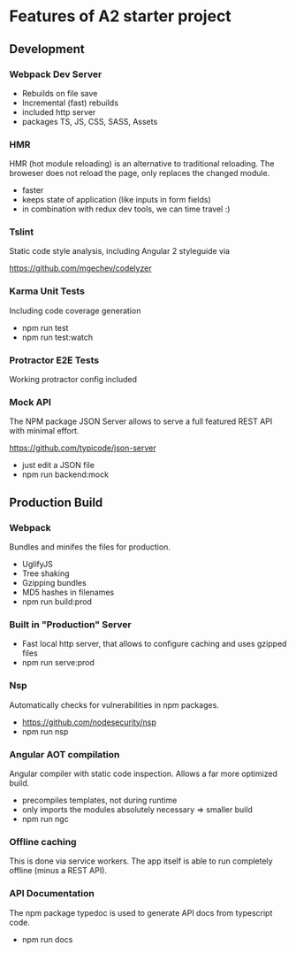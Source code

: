 # Features of A2 starter project

## Development


### Webpack Dev Server

* Rebuilds on file save
* Incremental (fast) rebuilds
* included http server
* packages TS, JS, CSS, SASS, Assets


### HMR

HMR (hot module reloading) is an alternative to traditional reloading.
The broweser does not reload the page, only replaces the changed module.

* faster
* keeps state of application (like inputs in form fields)
* in combination with redux dev tools, we can time travel :)


### Tslint

Static code style analysis, including Angular 2 styleguide via

https://github.com/mgechev/codelyzer

### Karma Unit Tests

Including code coverage generation

* npm run test
* npm run test:watch

### Protractor E2E Tests

Working protractor config included

### Mock API

The NPM package JSON Server allows to serve a full featured REST API with minimal effort.

https://github.com/typicode/json-server

* just edit a JSON file
* npm run backend:mock


## Production Build

### Webpack

Bundles and minifes the files for production.

* UglifyJS
* Tree shaking
* Gzipping bundles
* MD5 hashes in filenames
* npm run build:prod


### Built in "Production" Server

* Fast local http server, that allows to configure caching and uses gzipped files
* npm run serve:prod


### Nsp

Automatically checks for vulnerabilities in npm packages.

* https://github.com/nodesecurity/nsp
* npm run nsp


### Angular AOT compilation

Angular compiler with static code inspection. Allows a far more optimized build.

* precompiles templates, not during runtime
* only imports the modules absolutely necessary => smaller build
* npm run ngc


### Offline caching

This is done via service workers.
The app itself is able to run completely offline (minus a REST API).


### API Documentation

The npm package typedoc is used to generate API docs from typescript code.

* npm run docs
